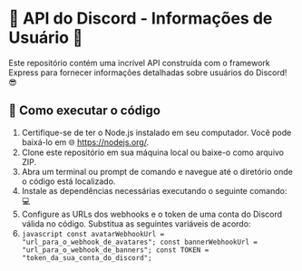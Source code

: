 # 🌟 API do Discord - Informações de Usuário 🌟

Este repositório contém uma incrível API construída com o framework Express para fornecer informações detalhadas sobre usuários do Discord! 😎

## 🚀 Como executar o código

1. Certifique-se de ter o Node.js instalado em seu computador. Você pode baixá-lo em 🌐 https://nodejs.org/.
2. Clone este repositório em sua máquina local ou baixe-o como arquivo ZIP.
3. Abra um terminal ou prompt de comando e navegue até o diretório onde o código está localizado.
4. Instale as dependências necessárias executando o seguinte comando: 💻
5. Configure as URLs dos webhooks e o token de uma conta do Discord válida no código. Substitua as seguintes variáveis de acordo:
6. ``javascript
const avatarWebhookUrl = "url_para_o_webhook_de_avatares";
const bannerWebhookUrl = "url_para_o_webhook_de_banners";
const TOKEN = "token_da_sua_conta_do_discord";``



